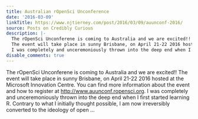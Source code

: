 ```yaml
---
title: Australian rOpenSci Unconference
date: '2016-03-09'
linkTitle: https://www.njtierney.com/post/2016/03/09/auunconf-2016/
source: Posts on Credibly Curious
description: |-
  The rOpenSci Unconferene is coming to Australia and we are excited!!
  The event will take place in sunny Brisbane, on April 21-22 2016 hosted at the Microsoft Innovation Centre. You can find more information about the event and how to register at http://www.auunconf.ropensci.org.
  I was completely and unceremoniously thrown into the deep end when I first started learning R. Contrary to what I initially thought possible, I am now irreversibly converted to the ideology of open ...
disable_comments: true
---
```

The rOpenSci Unconferene is coming to Australia and we are excited!!
The event will take place in sunny Brisbane, on April 21-22 2016 hosted at the Microsoft Innovation Centre. You can find more information about the event and how to register at http://www.auunconf.ropensci.org.
I was completely and unceremoniously thrown into the deep end when I first started learning R. Contrary to what I initially thought possible, I am now irreversibly converted to the ideology of open ...